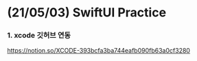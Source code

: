 # (21/05/03) SwiftUI Practice

### 1. xcode 깃허브 연동
https://notion.so/XCODE-393bcfa3ba744eafb090fb63a0cf3280
